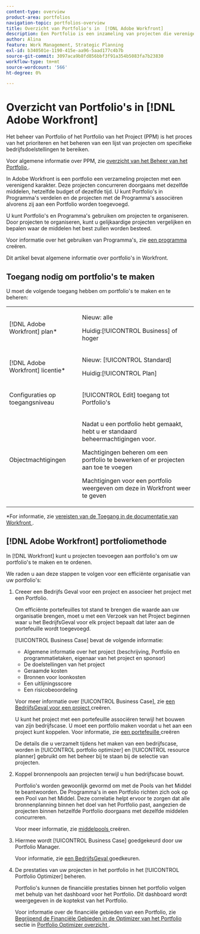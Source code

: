 ```yaml
---
content-type: overview
product-area: portfolios
navigation-topic: portfolios-overview
title: Overzicht van Portfolio's in  [!DNL Adobe Workfront]
description: Een Portfolio is een inzameling van projecten die verenigende eigenschappen hebben. Deze projecten concurreren doorgaans met dezelfde middelen, hetzelfde budget of dezelfde tijd. U kunt Portfolio's in Programma's verdelen en de projecten met de Programma's associëren alvorens zij aan een Portfolio worden toegevoegd.
author: Alina
feature: Work Management, Strategic Planning
exl-id: b340501e-1190-415e-aa96-5aad177c4b7b
source-git-commit: 3097aca9b8fd856bbf3f91a354b5083fa7b23830
workflow-type: tm+mt
source-wordcount: '566'
ht-degree: 0%

---
```


# Overzicht van Portfolio&#39;s in [!DNL Adobe Workfront]

<!-- Audited: 1/2024 -->

Het beheer van Portfolio of het Portfolio van het Project (PPM) is het proces van het prioriteren en het beheren van een lijst van projecten om specifieke bedrijfsdoelstellingen te bereiken.

Voor algemene informatie over PPM, zie [ overzicht van het Beheer van het Portfolio ](/help/quicksilver/manage-work/portfolios/portfolios-overview/portfolio-managament-overview.md).

In Adobe Workfront is een portfolio een verzameling projecten met een verenigend karakter. Deze projecten concurreren doorgaans met dezelfde middelen, hetzelfde budget of dezelfde tijd. U kunt Portfolio&#39;s in Programma&#39;s verdelen en de projecten met de Programma&#39;s associëren alvorens zij aan een Portfolio worden toegevoegd.

U kunt Portfolio&#39;s en Programma&#39;s gebruiken om projecten te organiseren. Door projecten te organiseren, kunt u gelijkaardige projecten vergelijken en bepalen waar de middelen het best zullen worden besteed.

Voor informatie over het gebruiken van Programma&#39;s, zie [ een programma ](../../../manage-work/portfolios/create-and-manage-programs/create-program.md) creëren.

Dit artikel bevat algemene informatie over portfolio&#39;s in Workfront.

## Toegang nodig om portfolio&#39;s te maken

<!--leave the table uncollapsed as this article is about access-->

U moet de volgende toegang hebben om portfolio&#39;s te maken en te beheren:

<table style="table-layout:auto"> 
 <col> 
 <col> 
 <tbody> 
  <tr> 
   <td role="rowheader">[!DNL Adobe Workfront] plan*</td> 
   <td> <p>Nieuw: alle</p>
   <p>Huidig:[!UICONTROL Business] of hoger</p> </td> 
  </tr> 
  <tr> 
   <td role="rowheader">[!DNL Adobe Workfront] licentie*</td> 
   <td> <p>Nieuw: [!UICONTROL Standard]</p>
   <p>Huidig:[!UICONTROL Plan] </p> </td> 
  </tr> 
  <tr> 
   <td role="rowheader">Configuraties op toegangsniveau</td> 
   <td> <p>[!UICONTROL Edit] toegang tot Portfolio's</p>  </td> 
  </tr> 
  <tr> 
   <td role="rowheader">Objectmachtigingen</td> 
   <td> <p>Nadat u een portfolio hebt gemaakt, hebt u er standaard beheermachtigingen voor.</p> 
   <p>Machtigingen beheren om een portfolio te bewerken of er projecten aan toe te voegen</p>
   <p>Machtigingen voor een portfolio weergeven om deze in Workfront weer te geven</p>
    </td> 
  </tr> 
 </tbody> 
</table>

*For informatie, zie [ vereisten van de Toegang in de documentatie van Workfront ](/help/quicksilver/administration-and-setup/add-users/access-levels-and-object-permissions/access-level-requirements-in-documentation.md).


## [!DNL Adobe Workfront] portfoliomethode

In [!DNL Workfront] kunt u projecten toevoegen aan portfolio&#39;s om uw portfolio&#39;s te maken en te ordenen.

We raden u aan deze stappen te volgen voor een efficiënte organisatie van uw portfolio&#39;s:

1. Creeer een Bedrijfs Geval voor een project en associeer het project met een Portfolio.

   Om efficiënte portefeuilles tot stand te brengen die waarde aan uw organisatie brengen, moet u met een Verzoek van het Project beginnen waar u het BedrijfsGeval voor elk project bepaalt dat later aan de portefeuille wordt toegevoegd.

   [!UICONTROL Business Case] bevat de volgende informatie:

   * Algemene informatie over het project (beschrijving, Portfolio en programmatietaken, eigenaar van het project en sponsor)
   * De doelstellingen van het project
   * Geraamde kosten
   * Bronnen voor loonkosten
   * Een uitlijningsscore
   * Een risicobeoordeling

   Voor meer informatie over [!UICONTROL Business Case], zie [ een BedrijfsGeval voor een project ](../../../manage-work/projects/define-a-business-case/create-business-case.md) creëren.

   U kunt het project met een portefeuille associëren terwijl het bouwen van zijn bedrijfscase. U moet een portfolio maken voordat u het aan een project kunt koppelen. Voor informatie, zie [ een portefeuille ](/help/quicksilver/manage-work/portfolios/create-and-manage-portfolios/create-portfolios.md) creëren

   De details die u verzamelt tijdens het maken van een bedrijfscase, worden in [!UICONTROL portfolio optimizer] en [!UICONTROL resource planner] gebruikt om het beheer bij te staan bij de selectie van projecten.
1. Koppel bronnenpools aan projecten terwijl u hun bedrijfscase bouwt.

   Portfolio&#39;s worden gewoonlijk gevormd om met de Pools van het Middel te beantwoorden. De Programma&#39;s in een Portfolio richten zich ook op een Pool van het Middel. Deze correlatie helpt ervoor te zorgen dat alle bronnenplanning binnen het doel van het Portfolio past, aangezien de projecten binnen hetzelfde Portfolio doorgaans met dezelfde middelen concurreren.

   Voor meer informatie, zie [ middelpools ](/help/quicksilver/resource-mgmt/resource-planning/resource-pools/create-resource-pools.md) creëren.

1. Hiermee wordt [!UICONTROL Business Case] goedgekeurd door uw Portfolio Manager.

   Voor informatie, zie [ een BedrijfsGeval ](/help/quicksilver/manage-work/projects/define-a-business-case/approve-business-case.md) goedkeuren.
1. De prestaties van uw projecten in het portfolio in het [!UICONTROL Portfolio Optimizer] beheren.

   Portfolio&#39;s kunnen de financiële prestaties binnen het portfolio volgen met behulp van het dashboard voor het Portfolio. Dit dashboard wordt weergegeven in de koptekst van het Portfolio.

   Voor informatie over de financiële gebieden van een Portfolio, zie [ Begrijpend de Financiële Gebieden in de Optimizer van het Portfolio ](../../../manage-work/portfolios/portfolio-optimizer/portfolio-optimizer-overview.md#financial-fieds-subsection) sectie in [ Portfolio Optimizer overzicht ](../../../manage-work/portfolios/portfolio-optimizer/portfolio-optimizer-overview.md).
